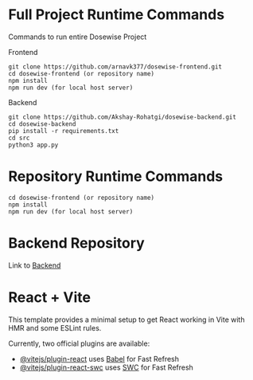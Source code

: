 # Full Project Runtime Commands
Commands to run entire Dosewise Project

Frontend
```
git clone https://github.com/arnavk377/dosewise-frontend.git
cd dosewise-frontend (or repository name)
npm install
npm run dev (for local host server)
```

Backend
```
git clone https://github.com/Akshay-Rohatgi/dosewise-backend.git
cd dosewise-backend
pip install -r requirements.txt
cd src
python3 app.py 
```

# Repository Runtime Commands

```
cd dosewise-frontend (or repository name)
npm install
npm run dev (for local host server)
```

# Backend Repository

Link to [Backend](https://github.com/Akshay-Rohatgi/dosewise-backend)

# React + Vite

This template provides a minimal setup to get React working in Vite with HMR and some ESLint rules.

Currently, two official plugins are available:

- [@vitejs/plugin-react](https://github.com/vitejs/vite-plugin-react/blob/main/packages/plugin-react/README.md) uses [Babel](https://babeljs.io/) for Fast Refresh
- [@vitejs/plugin-react-swc](https://github.com/vitejs/vite-plugin-react-swc) uses [SWC](https://swc.rs/) for Fast Refresh
